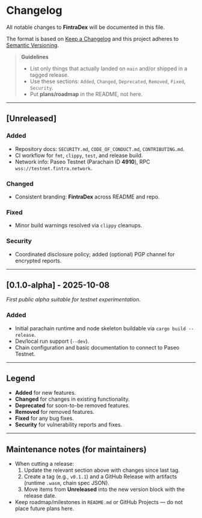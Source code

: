 # Changelog
All notable changes to **FintraDex** will be documented in this file.

The format is based on [Keep a Changelog](https://keepachangelog.com/en/1.0.0/)
and this project adheres to [Semantic Versioning](https://semver.org/spec/v2.0.0.html).

> **Guidelines**
> - List only things that actually landed on `main` and/or shipped in a tagged release.
> - Use these sections: `Added`, `Changed`, `Deprecated`, `Removed`, `Fixed`, `Security`.
> - Put **plans/roadmap** in the README, not here.

---

## [Unreleased]
### Added
- Repository docs: `SECURITY.md`, `CODE_OF_CONDUCT.md`, `CONTRIBUTING.md`.
- CI workflow for `fmt`, `clippy`, `test`, and release build.
- Network info: Paseo Testnet (Parachain ID **4910**), RPC `wss://testnet.fintra.network`.

### Changed
- Consistent branding: **FintraDex** across README and repo.

### Fixed
- Minor build warnings resolved via `clippy` cleanups.

### Security
- Coordinated disclosure policy; added (optional) PGP channel for encrypted reports.

---

## [0.1.0-alpha] - 2025-10-08
_First public alpha suitable for testnet experimentation._

### Added
- Initial parachain runtime and node skeleton buildable via `cargo build --release`.
- Dev/local run support (`--dev`).
- Chain configuration and basic documentation to connect to Paseo Testnet.

---

## Legend
- **Added** for new features.
- **Changed** for changes in existing functionality.
- **Deprecated** for soon-to-be removed features.
- **Removed** for removed features.
- **Fixed** for any bug fixes.
- **Security** for vulnerability reports and fixes.

---

## Maintenance notes (for maintainers)
- When cutting a release:
  1. Update the relevant section above with changes since last tag.
  2. Create a tag (e.g., `v0.1.1`) and a GitHub Release with artifacts (runtime `.wasm`, chain spec JSON).
  3. Move items from **Unreleased** into the new version block with the release date.
- Keep roadmap/milestones in `README.md` or GitHub Projects — do not place future plans here.

